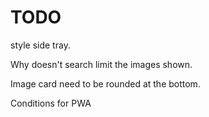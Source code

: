 # TODO

style side tray.

Why doesn't search limit the images shown.

Image card need to be rounded at the bottom.

Conditions for PWA
